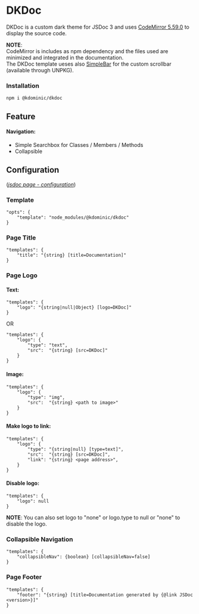 # DKDoc

DKDoc is a custom dark theme for JSDoc 3 and uses [CodeMirror 5.59.0](https://codemirror.net/doc/manual.html) to display the source code.

**NOTE**:  
CodeMirror is includes as npm dependency and the files used are minimized and integrated in the documentation.  
The DKDoc template ueses also [SimpleBar](https://grsmto.github.io/simplebar/) for the custom scrollbar (available through UNPKG).


### Installation
```
npm i @kdominic/dkdoc
```


## Feature
#### Navigation:
* Simple Searchbox for Classes / Members / Methods
* Collapsible


## Configuration
([*jsdoc page - configuration*](http://usejsdoc.org/about-configuring-jsdoc.html#incorporating-command-line-options-into-the-configuration-file))

### Template
```
"opts": {
    "template": "node_modules/@kdominic/dkdoc"
}
```

### Page Title
```
"templates": {
    "title": "{string} [title=Documentation]"
}
```

### Page Logo
#### Text:
```
"templates": {
    "logo": "{string|null|Object} [logo=DKDoc]"
}
```
OR
```
"templates": {
    "logo": {
        "type": "text",
        "src":  "{string} [src=DKDoc]"
    }
}
```

#### Image:

```
"templates": {
    "logo": {
        "type": "img",
        "src":  "{string} <path to image>"
    }
}
```

#### Make logo to link:
```
"templates": {
    "logo": {
        "type": "{string|null} [type=text]",
        "src":  "{string} [src=DKDoc]",
        "link": "{string} <page address>",
    }
}
```

#### Disable logo:
```
"templates": {
    "logo": null
}
```
**NOTE**: You can also set logo to "none" or logo.type to null or "none" to disable the logo.

### Collapsible Navigation
```
"templates": {
    "collapsibleNav": {boolean} [collapsibleNav=false]
}
```

### Page Footer
```
"templates": {
    "footer": "{string} [title=Documentation generated by {@link JSDoc <version>}]"
}
